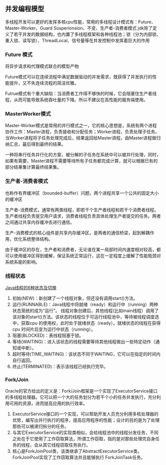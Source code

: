 
## 并发编程模型

多线程开发可以更好的发挥多核cpu性能，常用的多线程设计模式有：Future、Master-Worker、Guard Susperionsion、不变、生产者-消费者模式
jdk除了定义了若干并发的数据结构，也内置了多线程框架和各种线程池；锁（分为内部锁、重入锁、读写锁）、ThreadLocal、信号量等在并发控制中发挥着巨大的作用

### Future 模式
将异步请求和代理模式联合的模型产物

Future模式可以在连续流程中满足数据驱动的并发需求，既获得了并发执行的性能提升，又不失连续流程的简洁优雅。

Futrue模式有个重大缺陷：当消费者工作得不够快的时候，它会阻塞住生产者线程，从而可能导致系统吞吐量的下降。所以不建议在高性能的服务端使用。

### MasterWorker模式

Master-Worker模式是常用的并行模式之一，它的核心思想是，系统有两个进程协作工作：Master进程，负责接收和分配任务；Worker进程，负责处理子任务。当Worker进程将子任务处理完成后，结果返回给Master进程，由Master进程做归纳汇总，最后得到最终的结果。

一种将串行任务并行化的方案，被分解的子任务在系统中可以被并行处理，同时，如果有需要，Master进程不需要等待所有子任务都完成计算，就可以根据已有的部分结果集计算最终结果集。

### 生产者-消费者模式
也称作有界缓冲区（bounded-buffer）问题，两个进程共享一个公共的固定大小的缓冲区

生产者-消费模式，通常有两类线程，即若干个生产者线程和若干个消费者线程。生产者线程负责提交用户请求，消费者线程负责具体处理生产者提交的任务。两者之间通过共享内存缓冲去进行通信。

生产-消费模式的核心组件是共享内存缓冲区，是两者的通信桥梁，起到解耦作用，优化系统整体结构。

由于缓冲区的存在，生产者和消费者，无论谁在某一局部时间内速度相对较高，都可以使用缓冲区得到缓解，保证系统正常运行，这在一定程度上缓解了性能瓶颈对系统系能的影响。

### 线程状态

[Java线程的6种状态及切换](https://blog.csdn.net/pange1991/article/details/53860651 "title") 

1. 初始(NEW)：新创建了一个线程对象，但还没有调用start()方法。
2. 运行(RUNNABLE)：Java线程中将就绪（ready）和运行中（running）两种状态笼统的成为“运行”。
线程对象创建后，其他线程(比如main线程）调用了该对象的start()方法。该状态的线程位于可运行线程池中，等待被线程调度选中，获取cpu 的使用权，此时处于就绪状态（ready）。就绪状态的线程在获得cpu 时间片后变为运行中状态（running）。
3. 阻塞(BLOCKED)：表线程阻塞于锁。
4. 等待(WAITING)：进入该状态的线程需要等待其他线程做出一些特定动作（通知或中断）。
5. 超时等待(TIME_WAITING)：该状态不同于WAITING，它可以在指定的时间内自行返回。
6. 终止(TERMINATED)：表示该线程已经执行完毕。


### Fork/Join

Oracle的官方给出的定义是：Fork/Join框架是一个实现了ExecutorService接口的多线程处理器。它可以把一个大的任务划分为若干个小的任务并发执行，充分利用可用的资源，进而提高应用的执行效率。

1. ExecutorService接口的一个实现，可以帮助开发人员充分利用多核处理器的优势，编写出并行执行的程序，提高应用程序的性能；设计的目的是为了处理那些可以被递归拆分的任务。
2. 与其它ExecutorService的实现类相似，会给线程池中的线程分发任务，不同之处在于它使用了工作窃取算法，所谓工作窃取，指的是对那些处理完自身任务的线程，会从其它线程窃取任务执行。
3. 核心是ForkJoinPool类，该类继承了AbstractExecutorService类。ForkJoinPool实现了工作窃取算法并且能够执行 ForkJoinTask任务。
